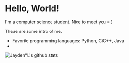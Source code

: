 
  # Hello, World!
  
  I'm a computer science student. Nice to meet you = )
  
  These are some intro of me:
  - Favorite programming languages: Python, C/C++, Java
  - 
  
  

 ![JaydenYL's github stats](https://github-readme-stats.vercel.app/api?username=JaydenYL&show_icons=true&theme=onedark) 